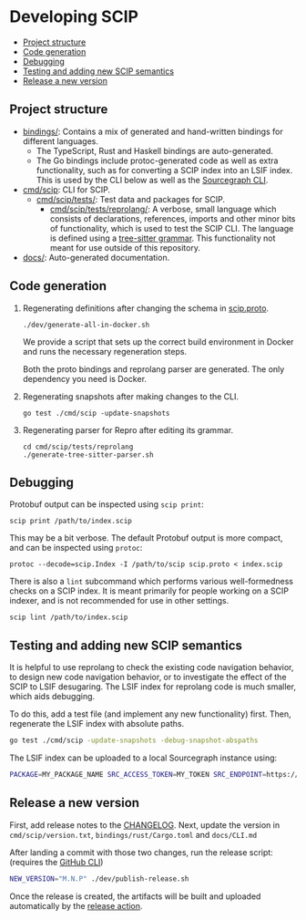 # Developing SCIP

- [Project structure](#project-structure)
- [Code generation](#code-generation)
- [Debugging](#debugging)
- [Testing and adding new SCIP semantics](#testing-and-adding-new-scip-semantics)
- [Release a new version](#release-a-new-version)

## Project structure

- [bindings/](./bindings/): Contains a mix of generated and hand-written
  bindings for different languages.
  - The TypeScript, Rust and Haskell bindings are auto-generated.
  - The Go bindings include protoc-generated code as well as extra
    functionality, such as for converting a SCIP index into an LSIF index.
    This is used by the CLI below as well as the
    [Sourcegraph CLI](https://github.com/sourcegraph/src-cli).
- [cmd/scip](./cmd/scip): CLI for SCIP.
  - [cmd/scip/tests/](./cmd/scip/tests/): Test data and packages for SCIP.
    - [cmd/scip/tests/reprolang/](./cmd/scip/tests/reprolang/): A verbose, small language
      which consists of declarations, references, imports and other minor bits
      of functionality, which is used to test the SCIP CLI. The language is
      defined using a [tree-sitter grammar](cmd/scip/tests/reprolang/grammar.js).
      This functionality not meant for use outside of this repository.
- [docs/](./docs/): Auto-generated documentation.

## Code generation

1. Regenerating definitions after changing the schema in [scip.proto](./scip.proto).

   `./dev/generate-all-in-docker.sh`

   We provide a script that sets up the correct build environment in Docker
   and runs the necessary regeneration steps.

   Both the proto bindings and reprolang parser are generated.
   The only dependency you need is Docker.

2. Regenerating snapshots after making changes to the CLI.
   ```
   go test ./cmd/scip -update-snapshots
   ```
3. Regenerating parser for Repro after editing its grammar.
   ```
   cd cmd/scip/tests/reprolang
   ./generate-tree-sitter-parser.sh
   ```

## Debugging

Protobuf output can be inspected using `scip print`:

```
scip print /path/to/index.scip
```

This may be a bit verbose. The default Protobuf output is more compact,
and can be inspected using `protoc`:

```
protoc --decode=scip.Index -I /path/to/scip scip.proto < index.scip
```

There is also a `lint` subcommand which performs various well-formedness
checks on a SCIP index. It is meant primarily for people working on a SCIP indexer,
and is not recommended for use in other settings.

```
scip lint /path/to/index.scip
```

## Testing and adding new SCIP semantics

It is helpful to use reprolang to check the existing code navigation behavior,
to design new code navigation behavior,
or to investigate the effect of the SCIP to LSIF desugaring.
The LSIF index for reprolang code is much smaller,
which aids debugging.

To do this, add a test file (and implement any new functionality) first.
Then, regenerate the LSIF index with absolute paths.

```bash
go test ./cmd/scip -update-snapshots -debug-snapshot-abspaths
```

The LSIF index can be uploaded to a local Sourcegraph instance using:

```bash
PACKAGE=MY_PACKAGE_NAME SRC_ACCESS_TOKEN=MY_TOKEN SRC_ENDPOINT=https://sourcegraph.test:3443 src code-intel upload -file="cmd/scip/tests/snapshots/output/$PACKAGE/dump.lsif" -root="cmd/scip/tests/snapshots/input/$PACKAGE"
```

## Release a new version

First, add release notes to the [CHANGELOG](CHANGELOG.md). Next, update the
version in `cmd/scip/version.txt`, `bindings/rust/Cargo.toml` and `docs/CLI.md`

After landing a commit with those two changes, run the release script:
(requires the [GitHub CLI](https://cli.github.com/))

```bash
NEW_VERSION="M.N.P" ./dev/publish-release.sh
```

Once the release is created, the artifacts will be built and uploaded
automatically by the [release action](/.github/workflows/release.yml).
